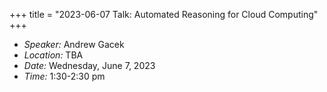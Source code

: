 +++
title = "2023-06-07 Talk: Automated Reasoning for Cloud Computing"
+++

- _Speaker:_ Andrew Gacek
- _Location:_ TBA
- _Date:_ Wednesday, June 7, 2023 
- _Time:_ 1:30-2:30 pm
<!--more-->

